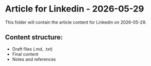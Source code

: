 # Article for Linkedin - 2026-05-29

This folder will contain the article content for Linkedin on 2026-05-29.

## Content structure:
- Draft files (.md, .txt)
- Final content
- Notes and references
